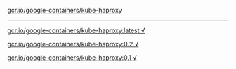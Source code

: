 [gcr.io/google-containers/kube-haproxy](https://hub.docker.com/r/anjia0532/kube-haproxy/tags/) 

----
[gcr.io/google-containers/kube-haproxy:latest √](https://hub.docker.com/r/anjia0532/google-containers.kube-haproxy/tags/)

[gcr.io/google-containers/kube-haproxy:0.2 √](https://hub.docker.com/r/anjia0532/google-containers.kube-haproxy/tags/)

[gcr.io/google-containers/kube-haproxy:0.1 √](https://hub.docker.com/r/anjia0532/google-containers.kube-haproxy/tags/)

